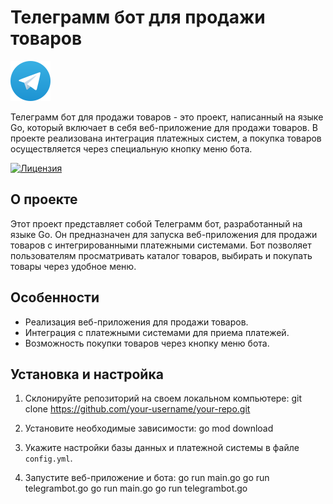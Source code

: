 # Телеграмм бот для продажи товаров

![Логотип Телеграмма](telegram_logo.png)

Телеграмм бот для продажи товаров - это проект, написанный на языке Go, который включает в себя веб-приложение для продажи товаров. В проекте реализована интеграция платежных систем, а покупка товаров осуществляется через специальную кнопку меню бота.

[![Лицензия](https://img.shields.io/badge/license-CC%20BY--NC--ND%204.0-green.svg)](https://creativecommons.org/licenses/by-nc-nd/4.0/)

## О проекте

Этот проект представляет собой Телеграмм бот, разработанный на языке Go. Он предназначен для запуска веб-приложения для продажи товаров с интегрированными платежными системами. Бот позволяет пользователям просматривать каталог товаров, выбирать и покупать товары через удобное меню.

## Особенности

- Реализация веб-приложения для продажи товаров.
- Интеграция с платежными системами для приема платежей.
- Возможность покупки товаров через кнопку меню бота.

## Установка и настройка

1. Склонируйте репозиторий на своем локальном компьютере:
git clone https://github.com/your-username/your-repo.git

2. Установите необходимые зависимости:
go mod download

3. Укажите настройки базы данных и платежной системы в файле `config.yml`.

4. Запустите веб-приложение и бота:
go run main.go
go run telegrambot.go
go run main.go
go run telegrambot.go




